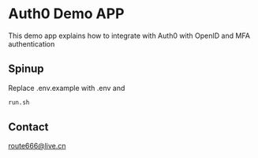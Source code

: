 # Auth0 Demo APP

This demo app explains how to integrate with Auth0 with OpenID and MFA authentication

## Spinup

Replace .env.example with .env and

```bash
run.sh
```

## Contact

<route666@live.cn>